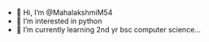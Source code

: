 - 👋 Hi, I’m @MahalakshmiM54
- 👀 I’m interested in python
- 🌱 I’m currently learning 2nd yr bsc computer science...
<!---
MahalakshmiM54/MahalakshmiM54 is a ✨ special ✨ repository because its `README.md` (this file) appears on your GitHub profile.
You can click the Preview link to take a look at your changes.
--->
